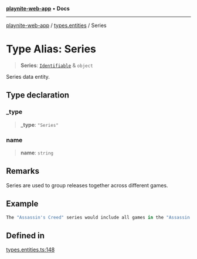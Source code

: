 [**playnite-web-app**](../../README.md) • **Docs**

***

[playnite-web-app](../../README.md) / [types.entities](../README.md) / Series

# Type Alias: Series

> **Series**: [`Identifiable`](Identifiable.md) & `object`

Series data entity.

## Type declaration

### \_type

> **\_type**: `"Series"`

### name

> **name**: `string`

## Remarks

Series are used to group releases together across different games.

## Example

```ts
The "Assassin's Creed" series would include all games in the "Assassin's Creed" franchise.
```

## Defined in

[types.entities.ts:148](https://github.com/andrew-codes/playnite-web/blob/f4f93dbaaba3b2b294ae3eee4694c54b5bfdbbd7/apps/playnite-web/src/server/data/types.entities.ts#L148)
